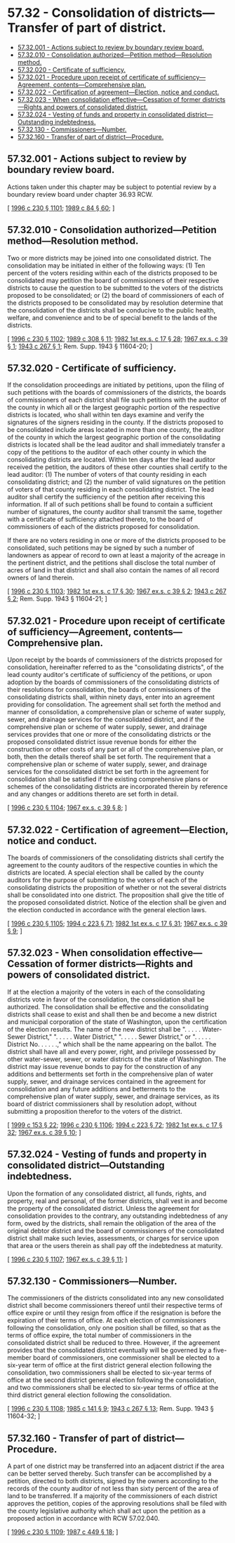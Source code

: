 # 57.32 - Consolidation of districts—Transfer of part of district.
* [57.32.001 - Actions subject to review by boundary review board.](#5732001---actions-subject-to-review-by-boundary-review-board)
* [57.32.010 - Consolidation authorized—Petition method—Resolution method.](#5732010---consolidation-authorizedpetition-methodresolution-method)
* [57.32.020 - Certificate of sufficiency.](#5732020---certificate-of-sufficiency)
* [57.32.021 - Procedure upon receipt of certificate of sufficiency—Agreement, contents—Comprehensive plan.](#5732021---procedure-upon-receipt-of-certificate-of-sufficiencyagreement-contentscomprehensive-plan)
* [57.32.022 - Certification of agreement—Election, notice and conduct.](#5732022---certification-of-agreementelection-notice-and-conduct)
* [57.32.023 - When consolidation effective—Cessation of former districts—Rights and powers of consolidated district.](#5732023---when-consolidation-effectivecessation-of-former-districtsrights-and-powers-of-consolidated-district)
* [57.32.024 - Vesting of funds and property in consolidated district—Outstanding indebtedness.](#5732024---vesting-of-funds-and-property-in-consolidated-districtoutstanding-indebtedness)
* [57.32.130 - Commissioners—Number.](#5732130---commissionersnumber)
* [57.32.160 - Transfer of part of district—Procedure.](#5732160---transfer-of-part-of-districtprocedure)
## 57.32.001 - Actions subject to review by boundary review board.
Actions taken under this chapter may be subject to potential review by a boundary review board under chapter 36.93 RCW.

\[ [1996 c 230 § 1101](https://lawfilesext.leg.wa.gov/biennium/1995-96/Pdf/Bills/Session%20Laws/Senate/6091-S.SL.pdf?cite=1996%20c%20230%20§%201101); [1989 c 84 § 60](https://leg.wa.gov/CodeReviser/documents/sessionlaw/1989c84.pdf?cite=1989%20c%2084%20§%2060); \]

## 57.32.010 - Consolidation authorized—Petition method—Resolution method.
Two or more districts may be joined into one consolidated district. The consolidation may be initiated in either of the following ways: (1) Ten percent of the voters residing within each of the districts proposed to be consolidated may petition the board of commissioners of their respective districts to cause the question to be submitted to the voters of the districts proposed to be consolidated; or (2) the board of commissioners of each of the districts proposed to be consolidated may by resolution determine that the consolidation of the districts shall be conducive to the public health, welfare, and convenience and to be of special benefit to the lands of the districts.

\[ [1996 c 230 § 1102](https://lawfilesext.leg.wa.gov/biennium/1995-96/Pdf/Bills/Session%20Laws/Senate/6091-S.SL.pdf?cite=1996%20c%20230%20§%201102); [1989 c 308 § 11](https://leg.wa.gov/CodeReviser/documents/sessionlaw/1989c308.pdf?cite=1989%20c%20308%20§%2011); [1982 1st ex.s. c 17 § 28](https://leg.wa.gov/CodeReviser/documents/sessionlaw/1982ex1c17.pdf?cite=1982%201st%20ex.s.%20c%2017%20§%2028); [1967 ex.s. c 39 § 1](https://leg.wa.gov/CodeReviser/documents/sessionlaw/1967ex1c39.pdf?cite=1967%20ex.s.%20c%2039%20§%201); [1943 c 267 § 1](https://leg.wa.gov/CodeReviser/documents/sessionlaw/1943c267.pdf?cite=1943%20c%20267%20§%201); Rem. Supp. 1943 § 11604-20; \]

## 57.32.020 - Certificate of sufficiency.
If the consolidation proceedings are initiated by petitions, upon the filing of such petitions with the boards of commissioners of the districts, the boards of commissioners of each district shall file such petitions with the auditor of the county in which all or the largest geographic portion of the respective districts is located, who shall within ten days examine and verify the signatures of the signers residing in the county. If the districts proposed to be consolidated include areas located in more than one county, the auditor of the county in which the largest geographic portion of the consolidating districts is located shall be the lead auditor and shall immediately transfer a copy of the petitions to the auditor of each other county in which the consolidating districts are located. Within ten days after the lead auditor received the petition, the auditors of these other counties shall certify to the lead auditor: (1) The number of voters of that county residing in each consolidating district; and (2) the number of valid signatures on the petition of voters of that county residing in each consolidating district. The lead auditor shall certify the sufficiency of the petition after receiving this information. If all of such petitions shall be found to contain a sufficient number of signatures, the county auditor shall transmit the same, together with a certificate of sufficiency attached thereto, to the board of commissioners of each of the districts proposed for consolidation. 

If there are no voters residing in one or more of the districts proposed to be consolidated, such petitions may be signed by such a number of landowners as appear of record to own at least a majority of the acreage in the pertinent district, and the petitions shall disclose the total number of acres of land in that district and shall also contain the names of all record owners of land therein.

\[ [1996 c 230 § 1103](https://lawfilesext.leg.wa.gov/biennium/1995-96/Pdf/Bills/Session%20Laws/Senate/6091-S.SL.pdf?cite=1996%20c%20230%20§%201103); [1982 1st ex.s. c 17 § 30](https://leg.wa.gov/CodeReviser/documents/sessionlaw/1982ex1c17.pdf?cite=1982%201st%20ex.s.%20c%2017%20§%2030); [1967 ex.s. c 39 § 2](https://leg.wa.gov/CodeReviser/documents/sessionlaw/1967ex1c39.pdf?cite=1967%20ex.s.%20c%2039%20§%202); [1943 c 267 § 2](https://leg.wa.gov/CodeReviser/documents/sessionlaw/1943c267.pdf?cite=1943%20c%20267%20§%202); Rem. Supp. 1943 § 11604-21; \]

## 57.32.021 - Procedure upon receipt of certificate of sufficiency—Agreement, contents—Comprehensive plan.
Upon receipt by the boards of commissioners of the districts proposed for consolidation, hereinafter referred to as the "consolidating districts", of the lead county auditor's certificate of sufficiency of the petitions, or upon adoption by the boards of commissioners of the consolidating districts of their resolutions for consolidation, the boards of commissioners of the consolidating districts shall, within ninety days, enter into an agreement providing for consolidation. The agreement shall set forth the method and manner of consolidation, a comprehensive plan or scheme of water supply, sewer, and drainage services for the consolidated district, and if the comprehensive plan or scheme of water supply, sewer, and drainage services provides that one or more of the consolidating districts or the proposed consolidated district issue revenue bonds for either the construction or other costs of any part or all of the comprehensive plan, or both, then the details thereof shall be set forth. The requirement that a comprehensive plan or scheme of water supply, sewer, and drainage services for the consolidated district be set forth in the agreement for consolidation shall be satisfied if the existing comprehensive plans or schemes of the consolidating districts are incorporated therein by reference and any changes or additions thereto are set forth in detail.

\[ [1996 c 230 § 1104](https://lawfilesext.leg.wa.gov/biennium/1995-96/Pdf/Bills/Session%20Laws/Senate/6091-S.SL.pdf?cite=1996%20c%20230%20§%201104); [1967 ex.s. c 39 § 8](https://leg.wa.gov/CodeReviser/documents/sessionlaw/1967ex1c39.pdf?cite=1967%20ex.s.%20c%2039%20§%208); \]

## 57.32.022 - Certification of agreement—Election, notice and conduct.
The boards of commissioners of the consolidating districts shall certify the agreement to the county auditors of the respective counties in which the districts are located. A special election shall be called by the county auditors for the purpose of submitting to the voters of each of the consolidating districts the proposition of whether or not the several districts shall be consolidated into one district. The proposition shall give the title of the proposed consolidated district. Notice of the election shall be given and the election conducted in accordance with the general election laws.

\[ [1996 c 230 § 1105](https://lawfilesext.leg.wa.gov/biennium/1995-96/Pdf/Bills/Session%20Laws/Senate/6091-S.SL.pdf?cite=1996%20c%20230%20§%201105); [1994 c 223 § 71](https://lawfilesext.leg.wa.gov/biennium/1993-94/Pdf/Bills/Session%20Laws/House/2278-S.SL.pdf?cite=1994%20c%20223%20§%2071); [1982 1st ex.s. c 17 § 31](https://leg.wa.gov/CodeReviser/documents/sessionlaw/1982ex1c17.pdf?cite=1982%201st%20ex.s.%20c%2017%20§%2031); [1967 ex.s. c 39 § 9](https://leg.wa.gov/CodeReviser/documents/sessionlaw/1967ex1c39.pdf?cite=1967%20ex.s.%20c%2039%20§%209); \]

## 57.32.023 - When consolidation effective—Cessation of former districts—Rights and powers of consolidated district.
If at the election a majority of the voters in each of the consolidating districts vote in favor of the consolidation, the consolidation shall be authorized. The consolidation shall be effective and the consolidating districts shall cease to exist and shall then be and become a new district and municipal corporation of the state of Washington, upon the certification of the election results. The name of the new district shall be ". . . . . Water-Sewer District," ". . . . . Water District," ". . . . . Sewer District," or ". . . . . District No. . . . . .," which shall be the name appearing on the ballot. The district shall have all and every power, right, and privilege possessed by other water-sewer, sewer, or water districts of the state of Washington. The district may issue revenue bonds to pay for the construction of any additions and betterments set forth in the comprehensive plan of water supply, sewer, and drainage services contained in the agreement for consolidation and any future additions and betterments to the comprehensive plan of water supply, sewer, and drainage services, as its board of district commissioners shall by resolution adopt, without submitting a proposition therefor to the voters of the district.

\[ [1999 c 153 § 22](https://lawfilesext.leg.wa.gov/biennium/1999-00/Pdf/Bills/Session%20Laws/House/1264.SL.pdf?cite=1999%20c%20153%20§%2022); [1996 c 230 § 1106](https://lawfilesext.leg.wa.gov/biennium/1995-96/Pdf/Bills/Session%20Laws/Senate/6091-S.SL.pdf?cite=1996%20c%20230%20§%201106); [1994 c 223 § 72](https://lawfilesext.leg.wa.gov/biennium/1993-94/Pdf/Bills/Session%20Laws/House/2278-S.SL.pdf?cite=1994%20c%20223%20§%2072); [1982 1st ex.s. c 17 § 32](https://leg.wa.gov/CodeReviser/documents/sessionlaw/1982ex1c17.pdf?cite=1982%201st%20ex.s.%20c%2017%20§%2032); [1967 ex.s. c 39 § 10](https://leg.wa.gov/CodeReviser/documents/sessionlaw/1967ex1c39.pdf?cite=1967%20ex.s.%20c%2039%20§%2010); \]

## 57.32.024 - Vesting of funds and property in consolidated district—Outstanding indebtedness.
Upon the formation of any consolidated district, all funds, rights, and property, real and personal, of the former districts, shall vest in and become the property of the consolidated district. Unless the agreement for consolidation provides to the contrary, any outstanding indebtedness of any form, owed by the districts, shall remain the obligation of the area of the original debtor district and the board of commissioners of the consolidated district shall make such levies, assessments, or charges for service upon that area or the users therein as shall pay off the indebtedness at maturity.

\[ [1996 c 230 § 1107](https://lawfilesext.leg.wa.gov/biennium/1995-96/Pdf/Bills/Session%20Laws/Senate/6091-S.SL.pdf?cite=1996%20c%20230%20§%201107); [1967 ex.s. c 39 § 11](https://leg.wa.gov/CodeReviser/documents/sessionlaw/1967ex1c39.pdf?cite=1967%20ex.s.%20c%2039%20§%2011); \]

## 57.32.130 - Commissioners—Number.
The commissioners of the districts consolidated into any new consolidated district shall become commissioners thereof until their respective terms of office expire or until they resign from office if the resignation is before the expiration of their terms of office. At each election of commissioners following the consolidation, only one position shall be filled, so that as the terms of office expire, the total number of commissioners in the consolidated district shall be reduced to three. However, if the agreement provides that the consolidated district eventually will be governed by a five-member board of commissioners, one commissioner shall be elected to a six-year term of office at the first district general election following the consolidation, two commissioners shall be elected to six-year terms of office at the second district general election following the consolidation, and two commissioners shall be elected to six-year terms of office at the third district general election following the consolidation.

\[ [1996 c 230 § 1108](https://lawfilesext.leg.wa.gov/biennium/1995-96/Pdf/Bills/Session%20Laws/Senate/6091-S.SL.pdf?cite=1996%20c%20230%20§%201108); [1985 c 141 § 9](https://leg.wa.gov/CodeReviser/documents/sessionlaw/1985c141.pdf?cite=1985%20c%20141%20§%209); [1943 c 267 § 13](https://leg.wa.gov/CodeReviser/documents/sessionlaw/1943c267.pdf?cite=1943%20c%20267%20§%2013); Rem. Supp. 1943 § 11604-32; \]

## 57.32.160 - Transfer of part of district—Procedure.
A part of one district may be transferred into an adjacent district if the area can be better served thereby. Such transfer can be accomplished by a petition, directed to both districts, signed by the owners according to the records of the county auditor of not less than sixty percent of the area of land to be transferred. If a majority of the commissioners of each district approves the petition, copies of the approving resolutions shall be filed with the county legislative authority which shall act upon the petition as a proposed action in accordance with RCW 57.02.040.

\[ [1996 c 230 § 1109](https://lawfilesext.leg.wa.gov/biennium/1995-96/Pdf/Bills/Session%20Laws/Senate/6091-S.SL.pdf?cite=1996%20c%20230%20§%201109); [1987 c 449 § 18](https://leg.wa.gov/CodeReviser/documents/sessionlaw/1987c449.pdf?cite=1987%20c%20449%20§%2018); \]

